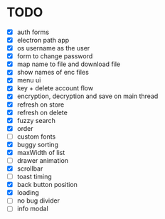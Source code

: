 # TODO

-   [x] auth forms
-   [x] electron path app
-   [x] os username as the user
-   [x] form to change password
-   [x] map name to file and download file
-   [x] show names of enc files
-   [x] menu ui
-   [x] key + delete account flow
-   [x] encryption, decryption and save on main thread
-   [x] refresh on store
-   [x] refresh on delete
-   [x] fuzzy search
-   [x] order
-   [ ] custom fonts
-   [x] buggy sorting
-   [x] maxWidth of list
-   [ ] drawer animation
-   [x] scrollbar
-   [ ] toast timing
-   [x] back button position
-   [x] loading
-   [ ] no bug divider
-   [ ] info modal
